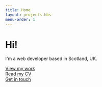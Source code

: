 ```yaml
---
title: Home
layout: projects.hbs
menu-order: 1
---
```


# Hi!  

I'm a web developer based in Scotland, UK.  

[View my work](https://www.nickhalstead.co.uk/projects/)  
[Read my CV](https://www.nickhalstead.co.uk/about/)  
[Get in touch](https://www.nickhalstead.co.uk/contact/)


